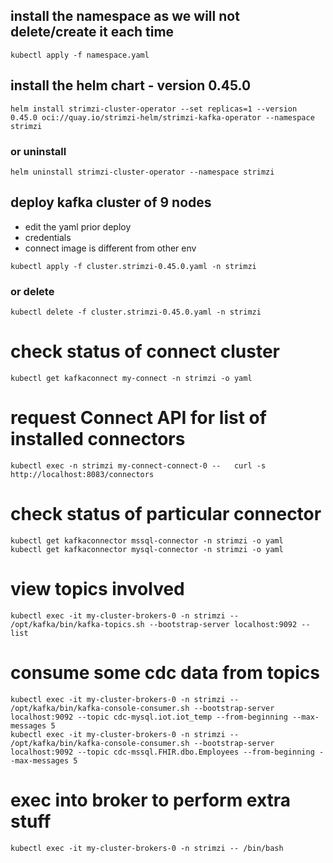 ## install the namespace as we will not delete/create it each time
```
kubectl apply -f namespace.yaml
```

## install the helm chart - version 0.45.0
```
helm install strimzi-cluster-operator --set replicas=1 --version 0.45.0 oci://quay.io/strimzi-helm/strimzi-kafka-operator --namespace strimzi
```

### or uninstall
```
helm uninstall strimzi-cluster-operator --namespace strimzi
```

## deploy kafka cluster of 9 nodes
* edit the yaml prior deploy
* credentials
* connect image is different from other env
```
kubectl apply -f cluster.strimzi-0.45.0.yaml -n strimzi
```

### or delete
```
kubectl delete -f cluster.strimzi-0.45.0.yaml -n strimzi
```

# check status of connect cluster
```
kubectl get kafkaconnect my-connect -n strimzi -o yaml
```

# request Connect API for list of installed connectors
```
kubectl exec -n strimzi my-connect-connect-0 --   curl -s http://localhost:8083/connectors
```

# check status of particular connector
```
kubectl get kafkaconnector mssql-connector -n strimzi -o yaml
kubectl get kafkaconnector mysql-connector -n strimzi -o yaml
```

# view topics involved
```
kubectl exec -it my-cluster-brokers-0 -n strimzi -- /opt/kafka/bin/kafka-topics.sh --bootstrap-server localhost:9092 --list
```

# consume some cdc data from topics
```
kubectl exec -it my-cluster-brokers-0 -n strimzi -- /opt/kafka/bin/kafka-console-consumer.sh --bootstrap-server localhost:9092 --topic cdc-mysql.iot.iot_temp --from-beginning --max-messages 5
kubectl exec -it my-cluster-brokers-0 -n strimzi -- /opt/kafka/bin/kafka-console-consumer.sh --bootstrap-server localhost:9092 --topic cdc-mssql.FHIR.dbo.Employees --from-beginning --max-messages 5
```

# exec into broker to perform extra stuff
```
kubectl exec -it my-cluster-brokers-0 -n strimzi -- /bin/bash
```

